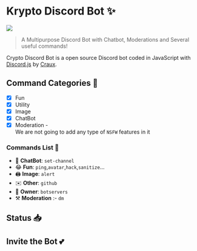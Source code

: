 
# Krypto Discord Bot ✨

[![](https://img.shields.io/badge/discord.js-v13.6.0-blue.svg?logo=npm)](https://github.com/discordjs)

> A Multipurpose Discord Bot with Chatbot, Moderations and Several useful commands!

Crypto Discord Bot is a open source Discord bot coded in JavaScript with [Discord.js](https://discord.js.org) by [Craux](https://github.com/CrauxDEV0).  

## Command Categories 📑
- [x] Fun
- [x] Utility
- [X] Image
- [X] ChatBot
- [X] Moderation
-<br />
We are not going to add any type of `NSFW` features in it

### Commands List 💫 

*   🤖 **ChatBot**: `set-channel` 
*   😂 **Fun**: `ping`,`avatar`,`hack`,`sanitize`...
*   🖨️ **Image**: `alert`
*   ✉️ **Other**: `github`
*   👑 **Owner**: `botservers`
*   ⚒ **Moderation** :- `dm`

## Status 📥

## Invite the Bot 💕
